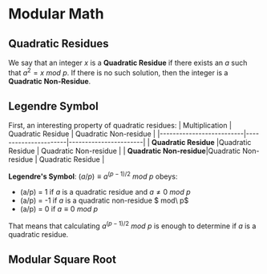 # Modular Math 

## Quadratic Residues

We say that an integer $x$ is a **Quadratic Residue** if there exists an $a$ such that $a^2 = x\ mod\ p$. If there is no such solution, then the integer is a **Quadratic Non-Residue**.

## Legendre Symbol
First, an interesting property of quadratic residues:
| Multiplication           | Quadratic Residue    | Quadratic Non-residue |
|--------------------------|----------------------|-----------------------|
| **Quadratic Residue**    |Quadratic Residue     | Quadratic Non-residue |
| **Quadratic Non-residue**|Quadratic Non-residue | Quadratic Residue     |


**Legendre's Symbol**: $(a/p) \equiv a^{(p-1)/2}\ mod\ p$ obeys:
- (a/p) = 1 if $a$ is a quadratic residue and $a \neq 0\ mod\ p$
- (a/p) = -1 if $a$ is a quadratic non-residue $ mod\ p$
- (a/p) = 0 if $a \equiv 0\ mod\ p$

That means that calculating $a^{(p-1)/2}\ mod\ p$ is enough to determine if $a$ is a quadratic residue.


## Modular Square Root



